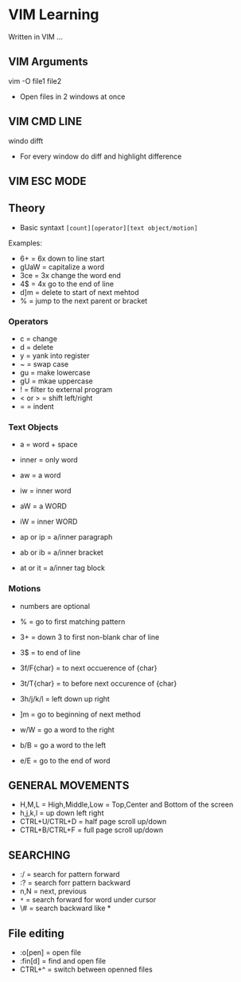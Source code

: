 # VIM Learning
Written in VIM ... 

## VIM Arguments
vim -O file1 file2
- Open files in 2 windows at once


## VIM CMD LINE
windo difft 
- For every window do diff and highlight difference


## VIM ESC MODE


## Theory
- Basic syntaxt
`[count][operator][text object/motion]`


Examples:
- 6+ = 6x down to line start
- gUaW = capitalize a word
- 3ce = 3x change the word end
- 4$ = 4x go to the end of line
- d]m = delete to start of next mehtod
- % = jump to the next parent or bracket


### Operators
- c = change
- d = delete
- y = yank into register
- ~ = swap case
- gu = make lowercase
- gU = mkae uppercase
- ! = filter to external program
- < or > = shift left/right
- = = indent

### Text Objects
- a = word + space
- inner = only word

- aw = a word
- iw = inner word
- aW = a WORD
- iW = inner WORD
- ap or ip = a/inner paragraph
- ab or ib = a/inner bracket
- at or it = a/inner tag block

### Motions
- numbers are optional

- % = go to first matching pattern
- 3+ = down 3 to first non-blank char of line
- 3$ = to end of line
- 3f/F{char} = to next occuerence of {char}
- 3t/T{char} = to before next occurence of {char}
- 3h/j/k/l = left down up right
- ]m = go to beginning of next method
- w/W = go a word to the right
- b/B = go a word to the left
- e/E = go to the end of word

## GENERAL MOVEMENTS
- H,M,L = High,Middle,Low = Top,Center and Bottom of the screen
- h,j,k,l = up down left right
- CTRL+U/CTRL+D = half page scroll up/down
- CTRL+B/CTRL+F = full page scroll up/down

## SEARCHING
- :/<pattern> = search for pattern forward
- :?<pattern> = search forr pattern backward
- n,N = next, previous
- `*` = search forward for word under cursor
- \\# = search backward like *

## File editing
- :o[pen] = open file
- :fin[d] = find and open file
- CTRL+^ = switch between openned files


